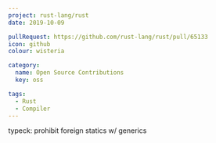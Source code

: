 ```yaml
---
project: rust-lang/rust
date: 2019-10-09

pullRequest: https://github.com/rust-lang/rust/pull/65133
icon: github
colour: wisteria

category:
  name: Open Source Contributions
  key: oss

tags:
  - Rust
  - Compiler
---
```

typeck: prohibit foreign statics w/ generics
